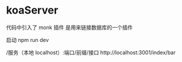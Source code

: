 # koaServer

代码中引入了 monk 插件 是用来链接数据库的一个插件

启动 npm run dev

/服务（本地 localhost）:端口/前缀/接口
http://localhost:3001/index/bar
